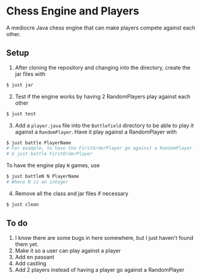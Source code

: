 # Chess Engine and Players
A mediocre Java chess engine that can make players compete against each other.
## Setup
1) After cloning the repository and changing into the directory, create the jar files with
```sh
$ just jar
```
2) Test if the engine works by having 2 RandomPlayers play against each other
```sh
$ just test
```
3) Add a `player.java` file into the `Battlefield` directory to be able to play it against a `RandomPlayer`. Have it play against a RandomPlayer with
```sh
$ just battle PlayerName
# For example, to have the FirstOrderPlayer go against a RandomPlayer
# $ just battle FirstOrderPlayer
```
To have the engine play `N` games, use
```sh
$ just battleN N PlayerName
# Where N is an integer
```
4) Remove all the class and jar files if necessary
```sh
$ just clean
```

## To do
1. I know there are some bugs in here somewhere, but I just haven't found them yet.
2. Make it so a user can play against a player
3. Add en passant
4. Add castling
5. Add 2 players instead of having a player go against a RandomPlayer